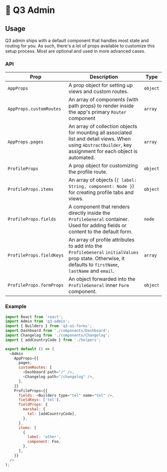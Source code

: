 # 🧰 Q3 Admin

## Usage

Q3 admin ships with a default component that handles most
state and routing for you. As such, there's a lot of props
available to customize this setup process. Most are optional
and used in more advanced cases.

### API

| Prop                     | Description                                                                                                                                                  | Type     |
| ------------------------ | ------------------------------------------------------------------------------------------------------------------------------------------------------------ | -------- |
| `AppProps`               | A prop object for setting up views and custom routes.                                                                                                        | `object` |
| `AppProps.customRoutes`  | An array of components (with path props) to render inside the app's primary `Router` component                                                               | `array`  |
| `AppProps.pages`         | An array of collection objects for mounting all associated list and detail views. When using `AbstractBuilder`, key assignment for each object is automated. | `array`  |
| `ProfileProps`           | A prop object for customizing the profile route.                                                                                                             | `object` |
| `ProfileProps.items`     | An array of objects (`{ label: String, component: Node }`) for creating profile tabs and views.                                                              | `object` |
| `ProfileProps.fields`    | A component that renders directly inside the `ProfileGeneral` container. Used for adding fields or content to the default form.                              | `node`   |
| `ProfileProps.fieldKeys` | An array of profile attributes to add into the `ProfileGeneral` `initialValues` prop state. Otherwise, it defaults to `firstName`, `lastName` and `email`.   | `array`  |
| `ProfileProps.formProps` | An object forwarded into the `ProfileGeneral` inner `Form` component.                                                                                        | `object` |

### Example

```javascript
import React from 'react';
import Admin from 'q3-admin';
import { Builders } from 'q3-ui-forms';
import Dashboard from './components/Dashboard';
import Changelog from './components/Changelog';
import { addCountryCode } from './helpers';

export default () => (
  <Admin
    AppProps={{
      pages,
      customRoutes: [
        <Dashboard path="/" />,
        <Changelog path="/changelog" />,
      ],
    }}
    ProfileProps={{
      fields: <Builders type="tel" name="tel" />,
      fieldKeys: ['tel'],
      fieldProps: {
        marshal: {
          tel: [addCountryCode],
        },
      },
      items: [
        {
          label: 'other',
          component: Foo,
        },
      ],
    }}
  />
);
```
